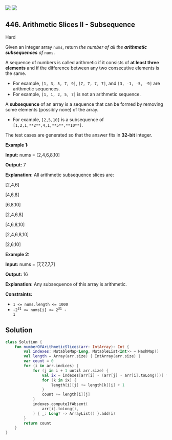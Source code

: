 [![](https://img.shields.io/github/stars/javadev/LeetCode-in-Kotlin?label=Stars&style=flat-square)](https://github.com/javadev/LeetCode-in-Kotlin)
[![](https://img.shields.io/github/forks/javadev/LeetCode-in-Kotlin?label=Fork%20me%20on%20GitHub%20&style=flat-square)](https://github.com/javadev/LeetCode-in-Kotlin/fork)

## 446\. Arithmetic Slices II - Subsequence

Hard

Given an integer array `nums`, return _the number of all the **arithmetic subsequences** of_ `nums`.

A sequence of numbers is called arithmetic if it consists of **at least three elements** and if the difference between any two consecutive elements is the same.

*   For example, `[1, 3, 5, 7, 9]`, `[7, 7, 7, 7]`, and `[3, -1, -5, -9]` are arithmetic sequences.
*   For example, `[1, 1, 2, 5, 7]` is not an arithmetic sequence.

A **subsequence** of an array is a sequence that can be formed by removing some elements (possibly none) of the array.

*   For example, `[2,5,10]` is a subsequence of `[1,2,1,**2**,4,1,**5**,**10**]`.

The test cases are generated so that the answer fits in **32-bit** integer.

**Example 1:**

**Input:** nums = [2,4,6,8,10]

**Output:** 7

**Explanation:** All arithmetic subsequence slices are:

[2,4,6]

[4,6,8]

[6,8,10]

[2,4,6,8]

[4,6,8,10]

[2,4,6,8,10]

[2,6,10]

**Example 2:**

**Input:** nums = [7,7,7,7,7]

**Output:** 16

**Explanation:** Any subsequence of this array is arithmetic.

**Constraints:**

*   `1 <= nums.length <= 1000`
*   <code>-2<sup>31</sup> <= nums[i] <= 2<sup>31</sup> - 1</code>

## Solution

```kotlin
class Solution {
    fun numberOfArithmeticSlices(arr: IntArray): Int {
        val indexes: MutableMap<Long, MutableList<Int>> = HashMap()
        val length = Array(arr.size) { IntArray(arr.size) }
        var count = 0
        for (i in arr.indices) {
            for (j in i + 1 until arr.size) {
                val ix = indexes[arr[i] - (arr[j] - arr[i].toLong())] ?: continue
                for (k in ix) {
                    length[i][j] += length[k][i] + 1
                }
                count += length[i][j]
            }
            indexes.computeIfAbsent(
                arr[i].toLong(),
            ) { _: Long? -> ArrayList() }.add(i)
        }
        return count
    }
}
```